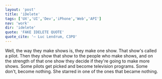 ```yaml
---
layout: 'post'
title: 'iDelete'
tags: ['UX','UI','Dev','iPhone','Web','API']
nav: 'work'
dir: 'idelete'
quote: 'FAKE IDELETE QUOTE'
quote_cite: '— Luc Lendrum, C3PO'
---
```

Well, the way they make shows is, they make one show. That show's called a pilot. Then they show that show to the people who make shows, and on the strength of that one show they decide if they're going to make more shows. Some pilots get picked and become television programs. Some don't, become nothing. She starred in one of the ones that became nothing.